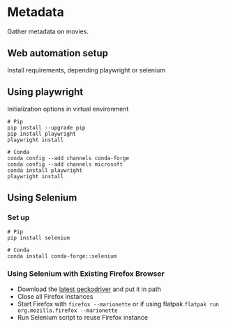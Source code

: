 # Metadata

Gather metadata on movies.

## Web automation setup

Install requirements, depending playwright or selenium

## Using playwright

Initialization options in virtual environment

```shell
# Pip
pip install --upgrade pip
pip install playwright
playwright install

# Conda
conda config --add channels conda-forge
conda config --add channels microsoft
conda install playwright
playwright install
```

## Using Selenium

### Set up

```shell
# Pip
pip install selenium

# Conda
conda install conda-forge::selenium
```

### Using Selenium with Existing Firefox Browser

- Download the [latest geckodriver](https://github.com/mozilla/geckodriver/releases)
  and put it in path
- Close all Firefox instances
- Start Firefox with `firefox --marionette`
  or if using flatpak `flatpak run org.mozilla.firefox --marionette`
- Run Selenium script to reuse Firefox instance
